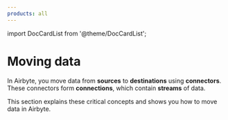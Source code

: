 ```yaml
---
products: all
---
```


import DocCardList from '@theme/DocCardList';

# Moving data

In Airbyte, you move data from **sources** to **destinations** using **connectors**. These connectors form **connections**, which contain **streams** of data.

This section explains these critical concepts and shows you how to move data in Airbyte.

<DocCardList />
